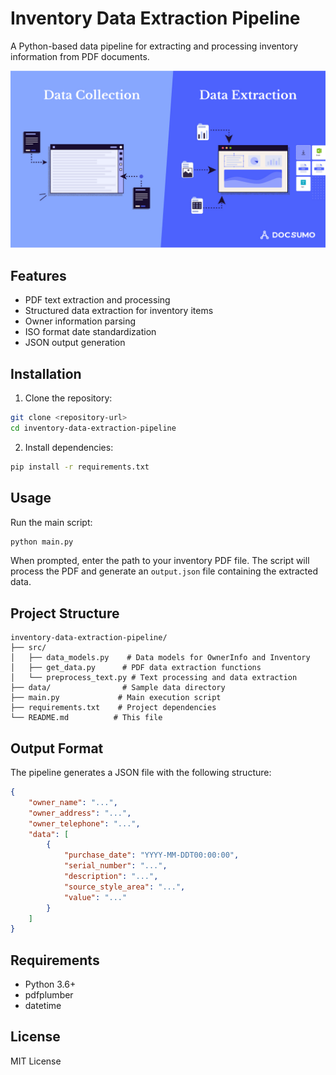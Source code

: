 # Inventory Data Extraction Pipeline

A Python-based data pipeline for extracting and processing inventory information from PDF documents.

![Alt text](assets/data-extraction-1.jpg "Optional title")


## Features

- PDF text extraction and processing
- Structured data extraction for inventory items
- Owner information parsing
- ISO format date standardization
- JSON output generation

## Installation

1. Clone the repository:
```bash
git clone <repository-url>
cd inventory-data-extraction-pipeline
```

2. Install dependencies:
```bash
pip install -r requirements.txt
```

## Usage

Run the main script:
```bash
python main.py
```

When prompted, enter the path to your inventory PDF file. The script will process the PDF and generate an `output.json` file containing the extracted data.

## Project Structure

```
inventory-data-extraction-pipeline/
├── src/
│   ├── data_models.py    # Data models for OwnerInfo and Inventory
│   ├── get_data.py      # PDF data extraction functions
│   └── preprocess_text.py # Text processing and data extraction
├── data/                # Sample data directory
├── main.py             # Main execution script
├── requirements.txt    # Project dependencies
└── README.md          # This file
```

## Output Format

The pipeline generates a JSON file with the following structure:
```json
{
    "owner_name": "...",
    "owner_address": "...",
    "owner_telephone": "...",
    "data": [
        {
            "purchase_date": "YYYY-MM-DDT00:00:00",
            "serial_number": "...",
            "description": "...",
            "source_style_area": "...",
            "value": "..."
        }
    ]
}
```

## Requirements

- Python 3.6+
- pdfplumber
- datetime

## License

MIT License 